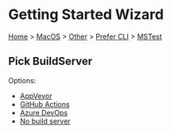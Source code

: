 <!--
GENERATED FILE - DO NOT EDIT
This file was generated by [MarkdownSnippets](https://github.com/SimonCropp/MarkdownSnippets).
Source File: /docs/mdsource/wiz/MacOS_Other_Cli_MSTest.source.md
To change this file edit the source file and then run MarkdownSnippets.
-->

# Getting Started Wizard

[Home](/docs/wiz/readme.md) > [MacOS](MacOS.md) > [Other](MacOS_Other.md) > [Prefer CLI](MacOS_Other_Cli.md) > [MSTest](MacOS_Other_Cli_MSTest.md)

## Pick BuildServer

Options:
 * [AppVeyor](MacOS_Other_Cli_MSTest_AppVeyor.md)
 * [GitHub Actions](MacOS_Other_Cli_MSTest_GitHubActions.md)
 * [Azure DevOps](MacOS_Other_Cli_MSTest_AzureDevOps.md)
 * [No build server](MacOS_Other_Cli_MSTest_None.md)
